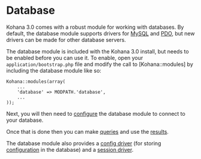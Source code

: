 # Database

Kohana 3.0 comes with a robust module for working with databases. By default, the database module supports drivers for [MySQL](http://php.net/mysql) and [PDO](http://php.net/pdo), but new drivers can be made for other database servers.

The database module is included with the Kohana 3.0 install, but needs to be enabled before you can use it. To enable, open your `application/bootstrap.php` file and modify the call to [Kohana::modules] by including the database module like so:

    Kohana::modules(array(
        ...
        'database' => MODPATH.'database',
        ...
    ));

Next, you will then need to [configure](config) the database module to connect to your database.

Once that is done then you can make [queries](query) and use the [results](results).

The database module also provides a [config driver](../api/Kohana_Config_Database) (for storing [configuration](../kohana/files/config) in the database) and a [session driver](Session_Database).
